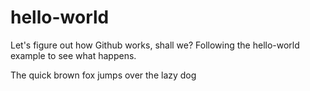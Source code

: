 # hello-world
Let's figure out how Github works, shall we?
Following the hello-world example to see what happens.

The quick brown fox jumps over the lazy dog
